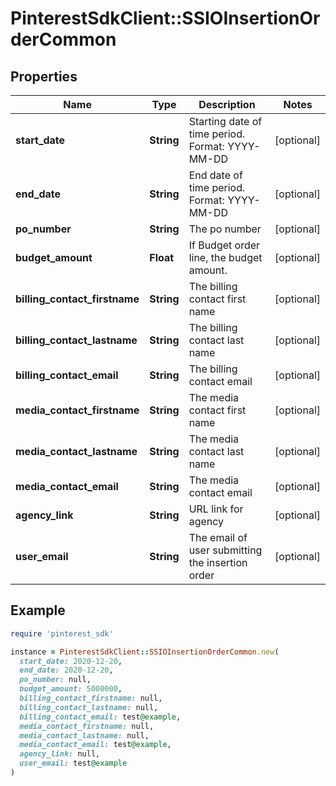 # PinterestSdkClient::SSIOInsertionOrderCommon

## Properties

| Name | Type | Description | Notes |
| ---- | ---- | ----------- | ----- |
| **start_date** | **String** | Starting date of time period. Format: YYYY-MM-DD | [optional] |
| **end_date** | **String** | End date of time period. Format: YYYY-MM-DD | [optional] |
| **po_number** | **String** | The po number | [optional] |
| **budget_amount** | **Float** | If Budget order line, the budget amount. | [optional] |
| **billing_contact_firstname** | **String** | The billing contact first name | [optional] |
| **billing_contact_lastname** | **String** | The billing contact last name | [optional] |
| **billing_contact_email** | **String** | The billing contact email | [optional] |
| **media_contact_firstname** | **String** | The media contact first name | [optional] |
| **media_contact_lastname** | **String** | The media contact last name | [optional] |
| **media_contact_email** | **String** | The media contact email | [optional] |
| **agency_link** | **String** | URL link for agency | [optional] |
| **user_email** | **String** | The email of user submitting the insertion order | [optional] |

## Example

```ruby
require 'pinterest_sdk'

instance = PinterestSdkClient::SSIOInsertionOrderCommon.new(
  start_date: 2020-12-20,
  end_date: 2020-12-20,
  po_number: null,
  budget_amount: 5000000,
  billing_contact_firstname: null,
  billing_contact_lastname: null,
  billing_contact_email: test@example,
  media_contact_firstname: null,
  media_contact_lastname: null,
  media_contact_email: test@example,
  agency_link: null,
  user_email: test@example
)
```

